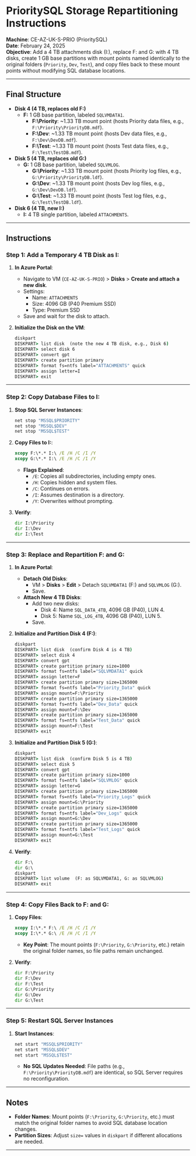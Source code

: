 # PrioritySQL Storage Repartitioning Instructions

**Machine**: CE-AZ-UK-S-PRIO (PrioritySQL)  
**Date**: February 24, 2025  
**Objective**: Add a 4 TB attachments disk (I:), replace F: and G: with 4 TB disks, create 1 GB base partitions with mount points named identically to the original folders (`Priority`, `Dev`, `Test`), and copy files back to these mount points without modifying SQL database locations.

---

## Final Structure

- **Disk 4 (4 TB, replaces old F:)**  
  - **F:** 1 GB base partition, labeled `SQLVMDATA1`.  
    - **F:\Priority**: ~1.33 TB mount point (hosts Priority data files, e.g., `F:\Priority\PriorityDB.mdf`).  
    - **F:\Dev**: ~1.33 TB mount point (hosts Dev data files, e.g., `F:\Dev\DevDB.mdf`).  
    - **F:\Test**: ~1.33 TB mount point (hosts Test data files, e.g., `F:\Test\TestDB.mdf`).  
- **Disk 5 (4 TB, replaces old G:)**  
  - **G:** 1 GB base partition, labeled `SQLVMLOG`.  
    - **G:\Priority**: ~1.33 TB mount point (hosts Priority log files, e.g., `G:\Priority\PriorityDB.ldf`).  
    - **G:\Dev**: ~1.33 TB mount point (hosts Dev log files, e.g., `G:\Dev\DevDB.ldf`).  
    - **G:\Test**: ~1.33 TB mount point (hosts Test log files, e.g., `G:\Test\TestDB.ldf`).  
- **Disk 6 (4 TB, new I:)**  
  - **I:** 4 TB single partition, labeled `ATTACHMENTS`.

---

## Instructions

### Step 1: Add a Temporary 4 TB Disk as I:

1. **In Azure Portal**:  
   - Navigate to VM (`CE-AZ-UK-S-PRIO`) > **Disks** > **Create and attach a new disk**.  
   - Settings:  
     - Name: `ATTACHMENTS`  
     - Size: 4096 GB (P40 Premium SSD)  
     - Type: Premium SSD  
   - Save and wait for the disk to attach.

2. **Initialize the Disk on the VM**:  
   ```cmd
   diskpart
   DISKPART> list disk  (note the new 4 TB disk, e.g., Disk 6)
   DISKPART> select disk 6
   DISKPART> convert gpt
   DISKPART> create partition primary
   DISKPART> format fs=ntfs label="ATTACHMENTS" quick
   DISKPART> assign letter=I
   DISKPART> exit
   ```

---

### Step 2: Copy Database Files to I:

1. **Stop SQL Server Instances**:  
   ```cmd
   net stop "MSSQL$PRIORITY"
   net stop "MSSQL$DEV"
   net stop "MSSQL$TEST"
   ```

2. **Copy Files to I:**:  
   ```cmd
   xcopy F:\*.* I:\ /E /H /C /I /Y
   xcopy G:\*.* I:\ /E /H /C /I /Y
   ```  
   - **Flags Explained**:  
     - `/E`: Copies all subdirectories, including empty ones.  
     - `/H`: Copies hidden and system files.  
     - `/C`: Continues on errors.  
     - `/I`: Assumes destination is a directory.  
     - `/Y`: Overwrites without prompting.

3. **Verify**:  
   ```cmd
   dir I:\Priority
   dir I:\Dev
   dir I:\Test
   ```

---

### Step 3: Replace and Repartition F: and G:

1. **In Azure Portal**:  
   - **Detach Old Disks**:  
     - VM > **Disks** > **Edit** > Detach `SQLVMDATA1` (F:) and `SQLVMLOG` (G:).  
     - Save.  
   - **Attach New 4 TB Disks**:  
     - Add two new disks:  
       - Disk 4: Name `SQL_DATA_4TB`, 4096 GB (P40), LUN 4.  
       - Disk 5: Name `SQL_LOG_4TB`, 4096 GB (P40), LUN 5.  
     - Save.

2. **Initialize and Partition Disk 4 (F:)**:  
   ```cmd
   diskpart
   DISKPART> list disk  (confirm Disk 4 is 4 TB)
   DISKPART> select disk 4
   DISKPART> convert gpt
   DISKPART> create partition primary size=1000
   DISKPART> format fs=ntfs label="SQLVMDATA1" quick
   DISKPART> assign letter=F
   DISKPART> create partition primary size=1365000
   DISKPART> format fs=ntfs label="Priority_Data" quick
   DISKPART> assign mount=F:\Priority
   DISKPART> create partition primary size=1365000
   DISKPART> format fs=ntfs label="Dev_Data" quick
   DISKPART> assign mount=F:\Dev
   DISKPART> create partition primary size=1365000
   DISKPART> format fs=ntfs label="Test_Data" quick
   DISKPART> assign mount=F:\Test
   DISKPART> exit
   ```

3. **Initialize and Partition Disk 5 (G:)**:  
   ```cmd
   diskpart
   DISKPART> list disk  (confirm Disk 5 is 4 TB)
   DISKPART> select disk 5
   DISKPART> convert gpt
   DISKPART> create partition primary size=1000
   DISKPART> format fs=ntfs label="SQLVMLOG" quick
   DISKPART> assign letter=G
   DISKPART> create partition primary size=1365000
   DISKPART> format fs=ntfs label="Priority_Logs" quick
   DISKPART> assign mount=G:\Priority
   DISKPART> create partition primary size=1365000
   DISKPART> format fs=ntfs label="Dev_Logs" quick
   DISKPART> assign mount=G:\Dev
   DISKPART> create partition primary size=1365000
   DISKPART> format fs=ntfs label="Test_Logs" quick
   DISKPART> assign mount=G:\Test
   DISKPART> exit
   ```

4. **Verify**:  
   ```cmd
   dir F:\
   dir G:\
   diskpart
   DISKPART> list volume  (F: as SQLVMDATA1, G: as SQLVMLOG)
   DISKPART> exit
   ```

---

### Step 4: Copy Files Back to F: and G:

1. **Copy Files**:  
   ```cmd
   xcopy I:\*.* F:\ /E /H /C /I /Y
   xcopy I:\*.* G:\ /E /H /C /I /Y
   ```  
   - **Key Point**: The mount points (`F:\Priority`, `G:\Priority`, etc.) retain the original folder names, so file paths remain unchanged.

2. **Verify**:  
   ```cmd
   dir F:\Priority
   dir F:\Dev
   dir F:\Test
   dir G:\Priority
   dir G:\Dev
   dir G:\Test
   ```

---

### Step 5: Restart SQL Server Instances

1. **Start Instances**:  
   ```cmd
   net start "MSSQL$PRIORITY"
   net start "MSSQL$DEV"
   net start "MSSQL$TEST"
   ```  
   - **No SQL Updates Needed**: File paths (e.g., `F:\Priority\PriorityDB.mdf`) are identical, so SQL Server requires no reconfiguration.

---

## Notes

- **Folder Names**: Mount points (`F:\Priority`, `G:\Priority`, etc.) must match the original folder names to avoid SQL database location changes.  
- **Partition Sizes**: Adjust `size=` values in `diskpart` if different allocations are needed.  

---
